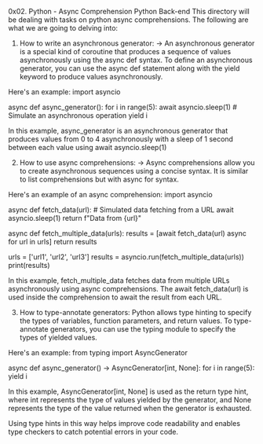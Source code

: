 0x02. Python - Async Comprehension
Python
Back-end
This directory will be dealing with tasks on python async comprehensions.
The following are what we are going to delving into:
1. How to write an asynchronous generator:
    -> An asynchronous generator is a special kind of coroutine that produces a sequence of values asynchronously using the async def syntax. To define an asynchronous generator, you can use the async def statement along with the yield keyword to produce values asynchronously.

Here's an example:
import asyncio

async def async_generator():
    for i in range(5):
        await asyncio.sleep(1)  # Simulate an asynchronous operation
        yield i

In this example, async_generator is an asynchronous generator that produces values from 0 to 4 asynchronously with a sleep of 1 second between each value using await asyncio.sleep(1)

2. How to use async comprehensions:
    -> Async comprehensions allow you to create asynchronous sequences using a concise syntax. It is similar to list comprehensions but with async for syntax.

Here's an example of an async comprehension:
import asyncio

async def fetch_data(url):
    # Simulated data fetching from a URL
    await asyncio.sleep(1)
    return f"Data from {url}"

async def fetch_multiple_data(urls):
    results = [await fetch_data(url) async for url in urls]
    return results

urls = ['url1', 'url2', 'url3']
results = asyncio.run(fetch_multiple_data(urls))
print(results)

In this example, fetch_multiple_data fetches data from multiple URLs asynchronously using async comprehensions. The await fetch_data(url) is used inside the comprehension to await the result from each URL.

3. How to type-annotate generators:
Python allows type hinting to specify the types of variables, function parameters, and return values. To type-annotate generators, you can use the typing module to specify the types of yielded values.

Here's an example:
from typing import AsyncGenerator

async def async_generator() -> AsyncGenerator[int, None]:
    for i in range(5):
        yield i

In this example, AsyncGenerator[int, None] is used as the return type hint, where int represents the type of values yielded by the generator, and None represents the type of the value returned when the generator is exhausted.

Using type hints in this way helps improve code readability and enables type checkers to catch potential errors in your code.

